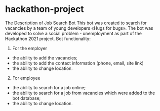 # hackathon-project
The Description of Job Search Bot
This bot was created to search for vacancies by a team of young developers «Hugs for bugs». The bot was developed to solve a social problem - unemployment as part of the Hackathon 2021 project.
Bot functionality:
1) For the employer
-  the ability to add the vacancies;
-  the ability to add the contact information (phone, email, site link)
-  the ability to change location.
2) For employee
-  the ability to search for a job online;
-  the ability to search for a job from vacancies which were added to the bot database;
-  the ability to change location.
